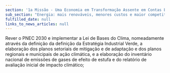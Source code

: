 ```yaml
---
section: '1a Missão - Uma Economia em Transformação Assente em Contas Equilibradas'
sub_section: "Energia: mais renováveis, menores custos e maior competitividade"
fulfilled_date: null
links_to_news_articles: null
---
```


Rever o PNEC 2030 e implementar a Lei de Bases do Clima, nomeadamente através da definição da definição da Estratégia Industrial Verde, a elaboração dos planos setoriais de mitigação e de adaptação e dos planos regionais e municipais de ação climática, e a elaboração do inventário nacional de emissões de gases de efeito de estufa e do relatório de avaliação inicial de impacto climático;
